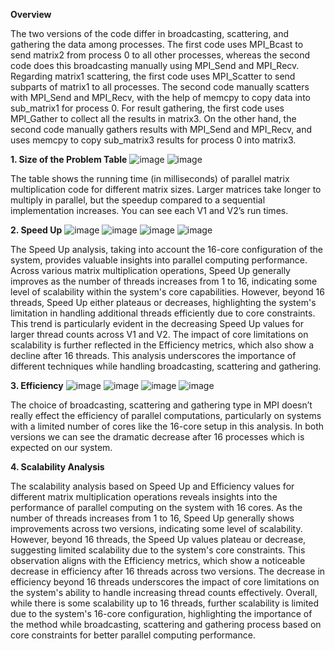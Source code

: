 **Overview**

The two versions of the code differ in broadcasting, scattering, and gathering the data among processes. The first code uses MPI_Bcast to send matrix2 from process 0 to all other processes, whereas the second code does this broadcasting manually using MPI_Send and MPI_Recv. Regarding matrix1 scattering, the first code uses MPI_Scatter to send subparts of matrix1 to all processes. The second code manually scatters with MPI_Send and MPI_Recv, with the help of memcpy to copy data into sub_matrix1 for process 0. For result gathering, the first code uses MPI_Gather to collect all the results in matrix3. On the other hand, the second code manually gathers results with MPI_Send and MPI_Recv, and uses memcpy to copy sub_matrix3 results for process 0 into matrix3.

**1.	Size of the Problem Table**
![image](https://github.com/user-attachments/assets/11989824-bb53-4010-91b8-71fa75175859)
![image](https://github.com/user-attachments/assets/16a5ebe5-46d4-448f-9c2d-e6ee72b388a5)

The table shows the running time (in milliseconds) of parallel matrix multiplication code for different matrix sizes. Larger matrices take longer to multiply in parallel, but the speedup compared to a sequential implementation increases. You can see each V1 and V2’s run times.

**2.	Speed Up**
![image](https://github.com/user-attachments/assets/276df84e-446d-4a45-9976-0ec678b234cd)
![image](https://github.com/user-attachments/assets/9ba1ddc6-d16a-4b78-be7c-d683f1efe19f)
![image](https://github.com/user-attachments/assets/938ab506-45d9-4beb-8121-e85ccef3f23e)
![image](https://github.com/user-attachments/assets/5f730ee6-23e7-4518-b1ed-b2ca1900b6f8)

The Speed Up analysis, taking into account the 16-core configuration of the system, provides valuable insights into parallel computing performance. Across various matrix multiplication operations, Speed Up generally improves as the number of threads increases from 1 to 16, indicating some level of scalability within the system's core capabilities. However, beyond 16 threads, Speed Up either plateaus or decreases, highlighting the system's limitation in handling additional threads efficiently due to core constraints. This trend is particularly evident in the decreasing Speed Up values for larger thread counts across V1 and V2. The impact of core limitations on scalability is further reflected in the Efficiency metrics, which also show a decline after 16 threads. This analysis underscores the importance of different techniques while handling broadcasting, scattering and gathering.

**3.	Efficiency**
![image](https://github.com/user-attachments/assets/5967c39c-75a8-4474-bd35-8e3e685c9a7a)
![image](https://github.com/user-attachments/assets/38fba7c4-28ab-4dea-90e7-b936141ce271)
![image](https://github.com/user-attachments/assets/bf08ee11-9ced-4d62-a973-e64145cf9ef4)
![image](https://github.com/user-attachments/assets/6a1a6519-1a7a-458e-a077-6011f1fad792)

The choice of broadcasting, scattering and gathering type in MPI doesn’t really effect the efficiency of parallel computations, particularly on systems with a limited number of cores like the 16-core setup in this analysis. In both versions we can see the dramatic decrease after 16 processes which is expected on our system. 

**4.  Scalability Analysis**

The scalability analysis based on Speed Up and Efficiency values for different matrix multiplication operations reveals insights into the performance of parallel computing on the system with 16 cores. As the number of threads increases from 1 to 16, Speed Up generally shows improvements across two versions, indicating some level of scalability. However, beyond 16 threads, the Speed Up values plateau or decrease, suggesting limited scalability due to the system's core constraints. This observation aligns with the Efficiency metrics, which show a noticeable decrease in efficiency after 16 threads across two versions. The decrease in efficiency beyond 16 threads underscores the impact of core limitations on the system's ability to handle increasing thread counts effectively. Overall, while there is some scalability up to 16 threads, further scalability is limited due to the system's 16-core configuration, highlighting the importance of the method while broadcasting, scattering and gathering process based on core constraints for better parallel computing performance.







